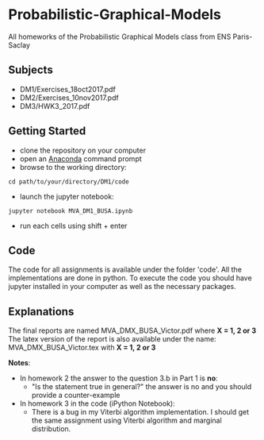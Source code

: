 # Probabilistic-Graphical-Models

All homeworks of the Probabilistic Graphical Models class from ENS Paris-Saclay

## Subjects
+ DM1/Exercises_18oct2017.pdf
+ DM2/Exercises_10nov2017.pdf
+ DM3/HWK3_2017.pdf

## Getting Started
+ clone the repository on your computer
+ open an [Anaconda](https://www.anaconda.com/download/) command prompt
+ browse to the working directory:
```{r, engine='bash', count_lines}
cd path/to/your/directory/DM1/code
```
+ launch the jupyter notebook:
```{r, engine='bash', count_lines}
jupyter notebook MVA_DM1_BUSA.ipynb
```
+ run each cells using shift + enter

## Code
The code for all assignments is available under the folder 'code'. All the implementations are done in python.
To execute the code you should have jupyter installed in your computer as well as the necessary packages.

## Explanations
The final reports are named MVA_DMX_BUSA_Victor.pdf where __X = 1, 2 or 3__
The latex version of the report is also available under the name: MVA_DMX_BUSA_Victor.tex with __X = 1, 2 or 3__

__Notes__:
- In homework 2 the answer to the question 3.b in Part 1 is __no__:
  + "Is the statement true in general?" the answer is no and you should provide a counter-example
- In homework 3 in the code (iPython Notebook):
  + There is a bug in my Viterbi algorithm implementation. I should get the same assignment using Viterbi algorithm and marginal distribution.
